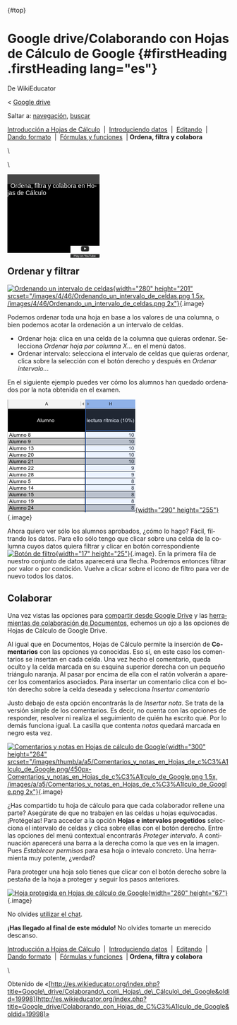 <div id="content" class="mw-body" role="main">

[](){#top}
<div id="mw-js-message" style="display:none;">

</div>

<span dir="auto">Google drive/Colaborando con Hojas de Cálculo de Google</span> {#firstHeading .firstHeading lang="es"}
===============================================================================

<div id="bodyContent">

<div id="siteSub">

De WikiEducator

</div>

<div id="contentSub">

<span class="subpages">&lt; [Google
drive](/Google_drive "Google drive")</span>

</div>

<div id="jump-to-nav" class="mw-jump">

Saltar a: [navegación](#mw-navigation), [buscar](#p-search)

</div>

<div id="mw-content-text" class="mw-content-ltr" lang="es" dir="ltr">

<div id="SimpleNav" class="navigation">

<div id="ProjectNavPages">

[Introducción a Hojas de
Cálculo](/Google_drive/Introducci%C3%B3n_a_Hojas_de_C%C3%A1lculo_de_Google "Google drive/Introducción a Hojas de Cálculo de Google")
 |  [Introduciendo
datos](/Google_drive/Introduciendo_datos_en_Hojas_de_C%C3%A1lculo_de_Google "Google drive/Introduciendo datos en Hojas de Cálculo de Google")
 | 
[Editando](/Google_drive/Editando_Hojas_de_C%C3%A1lculo_de_Google_Drive "Google drive/Editando Hojas de Cálculo de Google Drive")
 |  [Dando
formato](/Google_drive/Dando_formato_a_Hojas_de_Calculo_en_Google_Drive "Google drive/Dando formato a Hojas de Calculo en Google Drive")
 |  [Fórmulas y
funciones](/Google_drive/F%C3%B3rmulas_y_funciones_en_Hojas_de_Calculo_en_Google_Drive "Google drive/Fórmulas y funciones en Hojas de Calculo en Google Drive")
 | **Ordena, filtra y colabora**

</div>

</div>

\

\

<div class="plainlinks floatright">

[](https://www.youtube.com/watch?v=QZNtvJyMHDU%26rel%3D0&t=0)
<div class="weYouTube" data-ytid="QZNtvJyMHDU&amp;rel=0"
data-thumbnail="Google Sheets.png" data-list="" data-index=""
data-target="non_blank"
style="width:209px; height:178px; background: black; position: relative;">

![](images/clear1x1.gif){width="209" height="178"}
<div class="weYouTubeTitleContainer"
style="color: white; background: rgba(69,69,69,75); position: absolute; top: 0px; width: 100%; height: 18px; font: 14px sans-serif; padding-top: 4px;">

<span class="weYouTubeTitle" style="padding-left: 0.5em;">Ordena, filtra
y colabora en Hojas de Cálculo</span>

</div>

<div class="weYouTubePlay"
style="position:absolute; top: 148px; left: 143px;">

![](images/start_play_YouTube.png)

</div>

</div>

</div>

<span id="Ordenar_y_filtrar" class="mw-headline">Ordenar y filtrar</span>
-------------------------------------------------------------------------

<div class="floatright">

[![Ordenando un intervalo de
celdas](images/280px-Ordenando_un_intervalo_de_celdas.png){width="280"
height="201"
srcset="/images/4/46/Ordenando_un_intervalo_de_celdas.png 1.5x, /images/4/46/Ordenando_un_intervalo_de_celdas.png 2x"}](/Archivo:Ordenando_un_intervalo_de_celdas.png "Ordenando un intervalo de celdas"){.image}

</div>

Podemos ordenar toda una hoja en base a los valores de una columna, o
bien podemos acotar la ordenación a un intervalo de celdas.
-   Ordenar hoja: clica en una celda de la columna que quieras ordenar.
    Selecciona *Ordenar hoja por columna X...* en el menú datos.
-   Ordenar intervalo: selecciona el intervalo de celdas que quieras
    ordenar, clica sobre la selección con el botón derecho y después en
    *Ordenar intervalo..*.

En el siguiente ejemplo puedes ver cómo los alumnos han quedado
ordenados por la nota obtenida en el examen.

<div class="center">

<div class="floatnone">

[![Ordenar una columna](images/Ordenar_una_columna.png){width="290"
height="255"}](/Archivo:Ordenar_una_columna.png "Ordenar una columna"){.image}

</div>

</div>

Ahora quiero ver sólo los alumnos aprobados, ¿cómo lo hago? Fácil,
filtrando los datos. Para ello sólo tengo que clicar sobre una celda de
la columna cuyos datos quiera filtrar y clicar en botón correspondiente
[![Botón de filtro](images/Bot%C3%B3n_de_filtro.png){width="17"
height="25"}](/Archivo:Bot%C3%B3n_de_filtro.png "Botón de filtro"){.image}.
En la primera fila de nuestro conjunto de datos aparecerá una flecha.
Podremos entonces filtrar por valor o por condición. Vuelve a clicar
sobre el icono de filtro para ver de nuevo todos los datos.

<span id="Colaborar" class="mw-headline">Colaborar</span>
---------------------------------------------------------

Una vez vistas las opciones para [compartir desde Google
Drive](/Google_drive/Compartir_y_colaborar_en_Google_Drive "Google drive/Compartir y colaborar en Google Drive")
y las [herramientas de colaboración de
Documentos](/Google_drive/Colaborando_con_Documentos_de_Google "Google drive/Colaborando con Documentos de Google"),
echemos un ojo a las opciones de Hojas de Cálculo de Google Drive.

Al igual que en Documentos, Hojas de Cálculo permite la inserción de
**Comentarios** con las opciones ya conocidas. Eso sí, en este caso los
comentarios se insertan en cada celda. Una vez hecho el comentario,
queda oculto y la celda marcada en su esquina superior derecha con un
pequeño triángulo naranja. Al pasar por encima de ella con el ratón
volverán a aparecer los comentarios asociados. Para insertar un
comentario clica con el botón derecho sobre la celda deseada y
selecciona *Insertar comentario*

Justo debajo de esta opción encontrarás la de *Insertar nota*. Se trata
de la versión simple de los comentarios. Es decir, no cuenta con las
opciones de responder, resolver ni realiza el seguimiento de quién ha
escrito qué. Por lo demás funciona igual. La casilla que contenta
*notas* quedará marcada en negro esta vez.

<div class="center">

<div class="floatnone">

[![Comentarios y notas en Hojas de cálculo de
Google](images/300px-Comentarios_y_notas_en_Hojas_de_c%C3%A1lculo_de_Google.png){width="300"
height="264"
srcset="/images/thumb/a/a5/Comentarios_y_notas_en_Hojas_de_c%C3%A1lculo_de_Google.png/450px-Comentarios_y_notas_en_Hojas_de_c%C3%A1lculo_de_Google.png 1.5x, /images/a/a5/Comentarios_y_notas_en_Hojas_de_c%C3%A1lculo_de_Google.png 2x"}](/Archivo:Comentarios_y_notas_en_Hojas_de_c%C3%A1lculo_de_Google.png "Comentarios y notas en Hojas de cálculo de Google"){.image}

</div>

</div>

¿Has compartido tu hoja de cálculo para que cada colaborador rellene una
parte? Asegúrate de que no trabajen en las celdas u hojas equivocadas.
¡Protégelas! Para acceder a la opción **Hojas e intervalos progetidos**
selecciona el intervalo de celdas y clica sobre ellas con el botón
derecho. Entre las opciones del menú contextual encontrarás *Proteger
intervalo*. A continuación aparecerá una barra a la derecha como la que
ves en la imagen. Pues *Establecer permisos* para esa hoja o intevalo
concreto. Una herramienta muy potente, ¿verdad?

Para proteger una hoja solo tienes que clicar con el botón derecho sobre
la pestaña de la hoja a proteger y seguir los pasos anteriores.

<div class="center">

<div class="floatnone">

[![Hoja protegida en Hojas de cálculo de
Google](images/Hoja_protegida_en_Hojas_de_c%C3%A1lculo_de_Google.png){width="260"
height="67"}](/Archivo:Hoja_protegida_en_Hojas_de_c%C3%A1lculo_de_Google.png "Hoja protegida en Hojas de cálculo de Google"){.image}

</div>

</div>

No olvides [utilizar el
chat](/Google_drive/Colaborando_con_Documentos_de_Google#Descarga.2C_publica_y_comparte "Google drive/Colaborando con Documentos de Google").

**¡Has llegado al final de este módulo!** No olvides tomarte un merecido
descanso.

<div id="SimpleNav" class="navigation">

<div id="ProjectNavPages">

[Introducción a Hojas de
Cálculo](/Google_drive/Introducci%C3%B3n_a_Hojas_de_C%C3%A1lculo_de_Google "Google drive/Introducción a Hojas de Cálculo de Google")
 |  [Introduciendo
datos](/Google_drive/Introduciendo_datos_en_Hojas_de_C%C3%A1lculo_de_Google "Google drive/Introduciendo datos en Hojas de Cálculo de Google")
 | 
[Editando](/Google_drive/Editando_Hojas_de_C%C3%A1lculo_de_Google_Drive "Google drive/Editando Hojas de Cálculo de Google Drive")
 |  [Dando
formato](/Google_drive/Dando_formato_a_Hojas_de_Calculo_en_Google_Drive "Google drive/Dando formato a Hojas de Calculo en Google Drive")
 |  [Fórmulas y
funciones](/Google_drive/F%C3%B3rmulas_y_funciones_en_Hojas_de_Calculo_en_Google_Drive "Google drive/Fórmulas y funciones en Hojas de Calculo en Google Drive")
 | **Ordena, filtra y colabora**

</div>

</div>

\

</div>

<div class="printfooter">

Obtenido de
«[http://es.wikieducator.org/index.php?title=Google\_drive/Colaborando\_con\_Hojas\_de\_Cálculo\_de\_Google&oldid=19998](http://es.wikieducator.org/index.php?title=Google_drive/Colaborando_con_Hojas_de_C%C3%A1lculo_de_Google&oldid=19998)»

</div>

<div id="catlinks" class="catlinks catlinks-allhidden">

</div>

<div class="visualClear">

</div>

</div>

</div>

